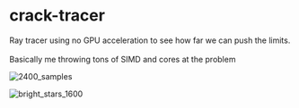 # crack-tracer
Ray tracer using no GPU acceleration to see how far we can push the limits.\
\
Basically me throwing tons of SIMD and cores at the problem

![2400_samples](https://github.com/user-attachments/assets/bd71bab7-e520-455d-b5fd-5971e31e7c43)

![bright_stars_1600](https://github.com/user-attachments/assets/5fe74016-5f4b-4b0a-a72f-6bd36b222cf0)
